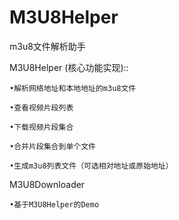 # M3U8Helper
m3u8文件解析助手

M3U8Helper (核心功能实现)::

    •解析网络地址和本地地址的m3u8文件

    •查看视频片段列表

    •下载视频片段集合

    •合并片段集合到单个文件

    •生成m3u8列表文件（可选相对地址或原始地址）

M3U8Downloader

    •基于M3U8Helper的Demo
